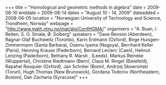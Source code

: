 +++
title = "Homological and geometric methods in algebra"
date = 2009-08-10
enddate = 2009-08-14
dates = "August 10 - 14, 2009"
dateadded = 2008-06-05
location = "Norwegian University of Technology and Science, Trondheim, Norway"
webpage = "http://www.math.ntnu.no/mat/alg/ConfHGMA/"
organisers = "A. Buan, I. Reiten, S. O. Smalø, Ø. Solberg"
speakers = "Dave Benson (Aberdeen), Ragnar-Olaf Buchweitz (Toronto), Karin Erdmann (Oxford), Birge Huisgen-Zimmermann (Santa Barbara), Osamu Iyama (Nagoya), Bernhard Keller (Paris), Henning Krause (Paderborn), Bernard Leclerc (Caen), Helmut Lenzing (Paderborn), Bethany R. Marsh , (Leeds), Markus Reineke (Wuppertal), Christine Riedtmann (Bern), Claus M. Ringel (Bielefeld), Rapahel Rouquier (Oxford), Jan Schröer (Bonn), Andrzej Skowroński (Toruń), Hugh Thomas (New Brunswick), Gordana Todorov (Northeastern, Boston), Dan Zacharia (Syracuse)"
+++
